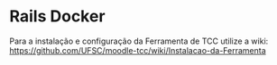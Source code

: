 Rails Docker
============

Para a instalação e configuração da Ferramenta de TCC utilize a wiki:
https://github.com/UFSC/moodle-tcc/wiki/Instalacao-da-Ferramenta
